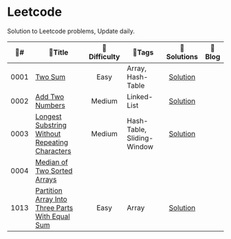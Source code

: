 # Leetcode
Solution to Leetcode problems, Update daily.

|   :dizzy:#   |   <center>:blue_book:Title</center>   |   :dart:Difficulty   |   <center>:paperclip:Tags</center>   |   :book:Solutions   |   :page_with_curl:Blog   |
|   :------:   |   :---------------   |   :--------------:   |   :--------------   |   :-------------:   |   :------------------:   |
|0001|[Two Sum](https://leetcode-cn.com/problems/two-sum/)|Easy|Array, Hash-Table|[Solution](https://github.com/ArchieScott/Leetcode/blob/master/0001.%20Two%20Sum/0001%20Solution%20%26%20Code.cpp)||
|0002|[Add Two Numbers](https://leetcode-cn.com/problems/add-two-numbers/)|Medium|Linked-List|[Solution](https://github.com/ArchieScott/Leetcode/blob/master/0002.%20Add%20Two%20Numbers/0002%20Solution%20%26%20Code.cpp)||
|0003|[Longest Substring Without Repeating Characters](https://leetcode-cn.com/problems/longest-substring-without-repeating-characters/)|Medium|Hash-Table, Sliding-Window|[Solution](https://github.com/ArchieScott/Leetcode/blob/master/0003.%20Longest%20Substring%20Without%20Repeating%20Characters/0003%20Solution%20%26%20Code.cpp)||
|0004|[Median of Two Sorted Arrays](https://github.com/ArchieScott/Leetcode/blob/master/0004.%20Median%20of%20Two%20Sorted%20Arrays/0004%20Solution%20%26%20Code.cpp)||
|1013|[Partition Array Into Three Parts With Equal Sum](https://leetcode-cn.com/problems/partition-array-into-three-parts-with-equal-sum/)|Easy|Array|[Solution](https://github.com/ArchieScott/Leetcode/blob/master/1013.%20Partition%20Array%20Into%20Three%20Parts%20With%20Equal%20Sum/1013%20Solution%20%26%20Code.cpp)||